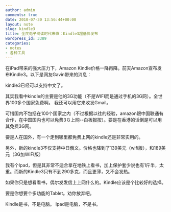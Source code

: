 ```yaml
---
author: admin
comments: true
date: 2010-07-30 13:56:44+00:00
layout: note
slug: kindle3
title: 全民电子阅读时代来临：Kindle3超低价发布
wordpress_id: 3389
categories:
- notes
- 各种工具
---
```


在iPad带来的强大压力下，Amazon Kindle价格一降再降。前天Amazon宣布发布Kindle3。以下是网友Gavin带来的消息：

kindle3已经可以支持中文了。

其实我看中kindle的主要是他的3G功能（不是WIFI而是通过手机的3G网）。全世界100多个国家免费啊。 我还可以用它来收发Gmail。

可惜国内不包括在100个国家之内（不过根据以往的经验，amazon跟中国联通有合作，在中国国内也可以免费3Ｇ上网--白板报按）。要是在香港的话倒是可以用其免费3G网。

要是人在国外，有一个走到哪里都免费上网的kindle还是非常实用的。

另外，新的kindle3不仅支持中日俄文。价格也降到了139美元（wifi版），和189美元（3G加WIFI版）

我有个Ipad，但是其非常不适合拿在地铁上看书，加上保护套少说也有1斤半，太重。而新的Kindle3只有不到290多克，而且更薄，又不会发热。

如果你只是想看看书，偶尔发发信上上网什么的。Kindle应该是个比较好的选择。

要是你想要个多功能的Tablet。劝你放弃吧。

Kindle是书，不是电脑。
Ipad是电脑，不是书。
